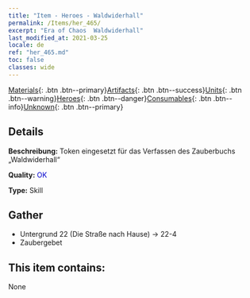 ```yaml
---
title: "Item - Heroes - Waldwiderhall"
permalink: /Items/her_465/
excerpt: "Era of Chaos  Waldwiderhall"
last_modified_at: 2021-03-25
locale: de
ref: "her_465.md"
toc: false
classes: wide
---
```

 [Materials](/de/Items/){: .btn .btn--primary}[Artifacts](/de/Items/Artifacts/){: .btn .btn--success}[Units](/de/Items/Units/){: .btn .btn--warning}[Heroes](/de/Items/Heroes/){: .btn .btn--danger}[Consumables](/de/Items/Consumables/){: .btn .btn--info}[Unknown](/de/Items/Unknown/){: .btn .btn--primary}

## Details
 **Beschreibung:** Token eingesetzt für das Verfassen des Zauberbuchs „Waldwiderhall“

 **Quality:** <span style="color: #0000CD">OK</span>

 **Type:** Skill

## Gather

*    Untergrund 22 (Die Straße nach Hause) -> 22-4 
*    Zaubergebet 

## This item contains:

  None

